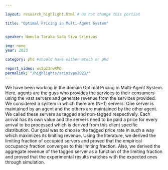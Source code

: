 ```yaml
---

layout: research_highlight.html # Do not change this portion

title: "Optimal Pricing in Multi-Agent System"


speaker: Nomula Taraka Sada Siva Srinivas

img: none
year: 2023

category: phd #should have either mtech or phd

report_video: ws5p23nwRMQ
permalink: "/highlights/srinivas2023/"
---
```


We have been working in the domain Optimal Pricing in Multi-Agent System. Here, agents are the guys who provides the services to their consumers using the vast servers and generate revenue from the services provided. We considered a system in which there are (N+1) servers. One server is maintained by an agent and the others are maintained by the other agent. We called these servers as tagged and non-tagged respectively. Each arrival has its own value and the servers need to be paid a price for every arrival to be processed which is derived from this client specific distribution. Our goal was to choose the tagged price rate in such a way which maximizes its limiting revenue. Using the literature,
we derived the limiting fraction of occupied servers and proved that the empirical occupancy fraction converges to this limiting fraction. Also, we derived the aggregate revenue of the tagged server as a function of the limiting fraction and proved that the experimental results matches with the expected ones through simulation.
